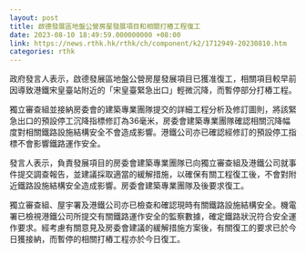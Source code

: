 ```yaml
---
layout: post
title: 啟德發展區地盤公營房屋發展項目和相關打樁工程復工
date: 2023-08-10 18:49:59.000000000 +08:00
link: https://news.rthk.hk/rthk/ch/component/k2/1712949-20230810.htm
categories: rthk
---
```


政府發言人表示，啟德發展區地盤公營房屋發展項目已獲准復工，相關項目較早前因導致港鐵宋皇臺站附近的「宋皇臺緊急出口」輕微沉降，而暫停部分打樁工程。

獨立審查組並接納房委會的建築專業團隊提交的詳細工程分析及修訂圖則，將該緊急出口的預設停工沉降指標修訂為36毫米，房委會建築專業團隊確認相關沉降幅度對相關鐵路設施結構安全不會造成影響。港鐵公司亦已確認經修訂的預設停工指標不會影響鐵路運作安全。

發言人表示，負責發展項目的房委會建築專業團隊已向獨立審查組及港鐵公司就事件提交調查報告，並建議採取適當的緩解措施，以確保有關工程復工後，不會對附近鐵路設施結構安全造成影響。房委會建築專業團隊及後要求復工。

獨立審查組、屋宇署及港鐵公司亦已檢查和確認現時有關鐵路設施結構安全。機電署已檢視港鐵公司所提交有關鐵路運作安全的監察數據，確定鐵路狀況符合安全運作要求。經考慮有關意見及房委會建議的緩解措施方案後，有關復工的要求已於今日獲接納，而暫停的相關打樁工程亦於今日復工。
